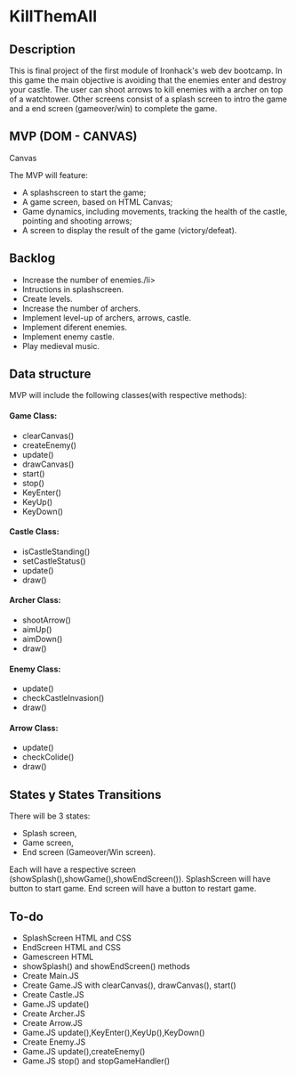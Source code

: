 # KillThemAll

<h2>Description</h2>
<p>This is final project of the first module of Ironhack's web dev bootcamp. In this game the main objective is avoiding that the enemies enter and destroy your castle. The user can shoot arrows to kill enemies with a archer on top of a watchtower. Other screens consist of a splash screen to intro the game and a end screen (gameover/win) to complete the game.</p>

<h2>MVP (DOM - CANVAS)</h2>
Canvas

The MVP will feature:
<ul>
  <li>A splashscreen to start the game;</li>
  <li>A game screen, based on HTML Canvas;</li>
  <li>Game dynamics, including movements, tracking the health of the castle, pointing and shooting arrows;</li>
  <li>A screen to display the result of the game (victory/defeat).</li>
</ul>

<h2>Backlog</h2>

<ul>
  <li>Increase the number of enemies./li>
  <li>Intructions in splashscreen.</li>
  <li>Create levels.</li>
  <li>Increase the number of archers.</li>
  <li>Implement level-up of archers, arrows, castle.</li>
  <li>Implement diferent enemies.</li>
  <li>Implement enemy castle.</li>
  <li>Play medieval music.</li>
</ul>

<h2>Data structure</h2>
<p>MVP will include the following classes(with respective methods):</p> 

<h4>Game Class:</h4>
<ul>
    <li>clearCanvas()</li>
    <li>createEnemy()</li>
    <li>update()</li>
    <li>drawCanvas()</li>
    <li>start()</li>
    <li>stop()</li>
    <li>KeyEnter()</li>
    <li>KeyUp()</li>
    <li>KeyDown()</li>
</ul>

<h4>Castle Class:</h4>
<ul>
    <li>isCastleStanding()</li>
    <li>setCastleStatus()</li>
    <li>update()</li>
    <li>draw()</li>
</ul>
  
<h4>Archer Class:</h4>
<ul>
    <li>shootArrow()</li>
    <li>aimUp()</li>
    <li>aimDown()</li>
    <li>draw()</li>
</ul> 

<h4>Enemy Class:</h4>
<ul>
    <li>update()</li>
    <li>checkCastleInvasion()</li>
    <li>draw()</li>
</ul> 

<h4>Arrow Class:</h4>
<ul>
    <li>update()</li>
    <li>checkColide()</li>
    <li>draw()</li>
</ul> 
  
<h2>States y States Transitions</h2>
<p>There will be 3 states:</p>
<ul>
    <li>Splash screen,</li>
    <li>Game screen,</li>
    <li>End screen (Gameover/Win screen).</li>
</ul> 

Each will have a respective screen (showSplash(),showGame(),showEndScreen()).
SplashScreen will have button to start game. 
End screen will have a button to restart game.

<h2>To-do</h2>
<ul>
    <li>SplashScreen HTML and CSS</li>
    <li>EndScreen HTML and CSS</li>
    <li>Gamescreen HTML</li>
    <li>showSplash() and showEndScreen() methods</li>
    <li>Create Main.JS</li>
    <li>Create Game.JS with clearCanvas(), drawCanvas(), start()</li>
    <li>Create Castle.JS</li>
    <li>Game.JS update()</li>
    <li>Create Archer.JS</li>
    <li>Create Arrow.JS</li>
    <li>Game.JS update(),KeyEnter(),KeyUp(),KeyDown()</li>
    <li>Create Enemy.JS</li>
    <li>Game.JS update(),createEnemy()</li>
    <li>Game.JS stop() and stopGameHandler()</li>
</ul>
